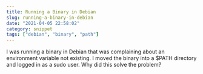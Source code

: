 ```yaml
---
title: Running a Binary in Debian
slug: running-a-binary-in-debian
date: "2021-04-05 22:58:02"
category: snippet
tags: ["debian", "binary", "path"]
---
```


I was running a binary in Debian that was complaining about an environment
variable not existing. I moved the binary into a &#36;PATH directory and logged in as a
sudo user. Why did this solve the problem?
